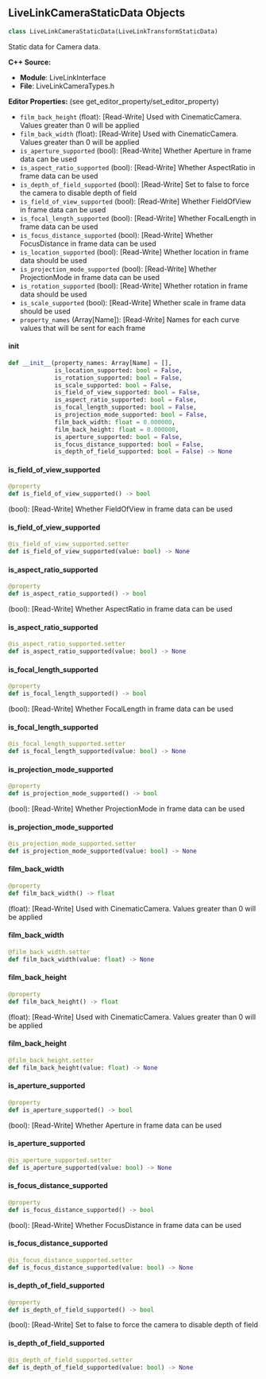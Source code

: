 ## LiveLinkCameraStaticData Objects

```python
class LiveLinkCameraStaticData(LiveLinkTransformStaticData)
```

Static data for Camera data.

**C++ Source:**

- **Module**: LiveLinkInterface
- **File**: LiveLinkCameraTypes.h

**Editor Properties:** (see get_editor_property/set_editor_property)

- ``film_back_height`` (float):  [Read-Write] Used with CinematicCamera. Values greater than 0 will be applied
- ``film_back_width`` (float):  [Read-Write] Used with CinematicCamera. Values greater than 0 will be applied
- ``is_aperture_supported`` (bool):  [Read-Write] Whether Aperture in frame data can be used
- ``is_aspect_ratio_supported`` (bool):  [Read-Write] Whether AspectRatio in frame data can be used
- ``is_depth_of_field_supported`` (bool):  [Read-Write] Set to false to force the camera to disable depth of field
- ``is_field_of_view_supported`` (bool):  [Read-Write] Whether FieldOfView in frame data can be used
- ``is_focal_length_supported`` (bool):  [Read-Write] Whether FocalLength in frame data can be used
- ``is_focus_distance_supported`` (bool):  [Read-Write] Whether FocusDistance in frame data can be used
- ``is_location_supported`` (bool):  [Read-Write] Whether location in frame data should be used
- ``is_projection_mode_supported`` (bool):  [Read-Write] Whether ProjectionMode in frame data can be used
- ``is_rotation_supported`` (bool):  [Read-Write] Whether rotation in frame data should be used
- ``is_scale_supported`` (bool):  [Read-Write] Whether scale in frame data should be used
- ``property_names`` (Array[Name]):  [Read-Write] Names for each curve values that will be sent for each frame

<a id="unreal.LiveLinkCameraStaticData.__init__"></a>

#### __init__

```python
def __init__(property_names: Array[Name] = [],
             is_location_supported: bool = False,
             is_rotation_supported: bool = False,
             is_scale_supported: bool = False,
             is_field_of_view_supported: bool = False,
             is_aspect_ratio_supported: bool = False,
             is_focal_length_supported: bool = False,
             is_projection_mode_supported: bool = False,
             film_back_width: float = 0.000000,
             film_back_height: float = 0.000000,
             is_aperture_supported: bool = False,
             is_focus_distance_supported: bool = False,
             is_depth_of_field_supported: bool = False) -> None
```

<a id="unreal.LiveLinkCameraStaticData.is_field_of_view_supported"></a>

#### is_field_of_view_supported

```python
@property
def is_field_of_view_supported() -> bool
```

(bool):  [Read-Write] Whether FieldOfView in frame data can be used

<a id="unreal.LiveLinkCameraStaticData.is_field_of_view_supported"></a>

#### is_field_of_view_supported

```python
@is_field_of_view_supported.setter
def is_field_of_view_supported(value: bool) -> None
```

<a id="unreal.LiveLinkCameraStaticData.is_aspect_ratio_supported"></a>

#### is_aspect_ratio_supported

```python
@property
def is_aspect_ratio_supported() -> bool
```

(bool):  [Read-Write] Whether AspectRatio in frame data can be used

<a id="unreal.LiveLinkCameraStaticData.is_aspect_ratio_supported"></a>

#### is_aspect_ratio_supported

```python
@is_aspect_ratio_supported.setter
def is_aspect_ratio_supported(value: bool) -> None
```

<a id="unreal.LiveLinkCameraStaticData.is_focal_length_supported"></a>

#### is_focal_length_supported

```python
@property
def is_focal_length_supported() -> bool
```

(bool):  [Read-Write] Whether FocalLength in frame data can be used

<a id="unreal.LiveLinkCameraStaticData.is_focal_length_supported"></a>

#### is_focal_length_supported

```python
@is_focal_length_supported.setter
def is_focal_length_supported(value: bool) -> None
```

<a id="unreal.LiveLinkCameraStaticData.is_projection_mode_supported"></a>

#### is_projection_mode_supported

```python
@property
def is_projection_mode_supported() -> bool
```

(bool):  [Read-Write] Whether ProjectionMode in frame data can be used

<a id="unreal.LiveLinkCameraStaticData.is_projection_mode_supported"></a>

#### is_projection_mode_supported

```python
@is_projection_mode_supported.setter
def is_projection_mode_supported(value: bool) -> None
```

<a id="unreal.LiveLinkCameraStaticData.film_back_width"></a>

#### film_back_width

```python
@property
def film_back_width() -> float
```

(float):  [Read-Write] Used with CinematicCamera. Values greater than 0 will be applied

<a id="unreal.LiveLinkCameraStaticData.film_back_width"></a>

#### film_back_width

```python
@film_back_width.setter
def film_back_width(value: float) -> None
```

<a id="unreal.LiveLinkCameraStaticData.film_back_height"></a>

#### film_back_height

```python
@property
def film_back_height() -> float
```

(float):  [Read-Write] Used with CinematicCamera. Values greater than 0 will be applied

<a id="unreal.LiveLinkCameraStaticData.film_back_height"></a>

#### film_back_height

```python
@film_back_height.setter
def film_back_height(value: float) -> None
```

<a id="unreal.LiveLinkCameraStaticData.is_aperture_supported"></a>

#### is_aperture_supported

```python
@property
def is_aperture_supported() -> bool
```

(bool):  [Read-Write] Whether Aperture in frame data can be used

<a id="unreal.LiveLinkCameraStaticData.is_aperture_supported"></a>

#### is_aperture_supported

```python
@is_aperture_supported.setter
def is_aperture_supported(value: bool) -> None
```

<a id="unreal.LiveLinkCameraStaticData.is_focus_distance_supported"></a>

#### is_focus_distance_supported

```python
@property
def is_focus_distance_supported() -> bool
```

(bool):  [Read-Write] Whether FocusDistance in frame data can be used

<a id="unreal.LiveLinkCameraStaticData.is_focus_distance_supported"></a>

#### is_focus_distance_supported

```python
@is_focus_distance_supported.setter
def is_focus_distance_supported(value: bool) -> None
```

<a id="unreal.LiveLinkCameraStaticData.is_depth_of_field_supported"></a>

#### is_depth_of_field_supported

```python
@property
def is_depth_of_field_supported() -> bool
```

(bool):  [Read-Write] Set to false to force the camera to disable depth of field

<a id="unreal.LiveLinkCameraStaticData.is_depth_of_field_supported"></a>

#### is_depth_of_field_supported

```python
@is_depth_of_field_supported.setter
def is_depth_of_field_supported(value: bool) -> None
```

<a id="unreal.LiveLinkTransformFrameData"></a>